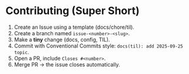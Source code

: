 # Contributing (Super Short)

1. Create an Issue using a template (docs/chore/til).
2. Create a branch named `issue-<number>-<slug>`.
3. Make a **tiny** change (docs, config, TIL).
4. Commit with Conventional Commits style: `docs(til): add 2025-09-25 topic`.
5. Open a PR, include `Closes #<number>`.
6. Merge PR → the issue closes automatically.
